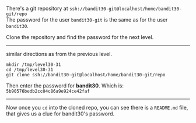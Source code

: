 There's a git repository at `ssh://bandit30-git@localhost/home/bandit30-git/repo`\
The password for the user `bandit30-git` is the same as for the user `bandit30`.

Clone the repository and find the password for the next level.

- - -

similar directions as from the previous level.

`mkdir /tmp/level30-31`\
`cd /tmp/level30-31`\
`git clone ssh://bandit30-git@localhost/home/bandit30-git/repo`

Then enter the password for **bandit30**.  Which is:\
`5b90576bedb2cc04c86a9e924ce42faf`

- - -

Now once you `cd` into the cloned repo, you can see there is a `README.md` file, that gives us a clue for bandit30's password.
